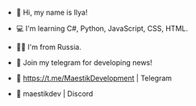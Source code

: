 - 👋  Hi, my name is Ilya!
- 💻 I'm learning C#, Python, JavaScript, CSS, HTML.
- 🏴‍☠️ I'm from Russia.


- 🔰 Join my telegram for developing news!
- 📌 https://t.me/MaestikDevelopment | Telegram
- 📌 maestikdev | Discord

<!---
MaestikDevelopment/MaestikDevelopment is a ✨ special ✨ repository because its `README.md` (this file) appears on your GitHub profile.
You can click the Preview link to take a look at your changes.
--->
